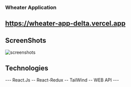 
### Wheater Application
## https://wheater-app-delta.vercel.app


## ScreenShots

![screenshots](https://res.cloudinary.com/dtrjgpqv2/image/upload/v1688390539/wehater%20app/hinslsv5omgg3e5urfgr.png)

## Technologies

--- React.Js -- React-Redux -- TailWind -- WEB API ---
